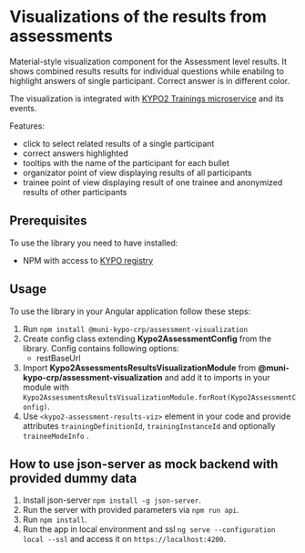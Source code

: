 # Visualizations of the results from assessments

Material-style visualization component for the Assessment level results. It shows combined
results results for individual questions while enabilng to highlight answers of single
participant.
Correct answer is in different color.

The visualization is integrated with [KYPO2 Trainings microservice](https://gitlab.ics.muni.cz/kypo2/services-and-portlets/kypo2-training) and its events.

Features:

- click to select related results of a single participant
- correct answers highlighted
- tooltips with the name of the participant for each bullet
- organizator point of view displaying results of all participants
- trainee point of view displaying result of one trainee and anonymized results of other participants

## Prerequisites

To use the library you need to have installed:

- NPM with access to [KYPO registry](https://projects.ics.muni.cz/projects/kbase/knowledgebase/articles/153)

## Usage

To use the library in your Angular application follow these steps:

1. Run `npm install @muni-kypo-crp/assessment-visualization`
2. Create config class extending **Kypo2AssessmentConfig** from the library. Config contains following options:
   - restBaseUrl
3. Import **Kypo2AssessmentsResultsVisualizationModule** from **@muni-kypo-crp/assessment-visualization** and add it to imports in your module with `Kypo2AssessmentsResultsVisualizationModule.forRoot(Kypo2AssessmentConfig)`.
4. Use `<kypo2-assessment-results-viz>` element in your code and provide attributes `trainingDefinitionId`, `trainingInstanceId` and optionally `traineeModeInfo` .

## How to use json-server as mock backend with provided dummy data

1.  Install json-server `npm install -g json-server`.
3.  Run the server with provided parameters via `npm run api`.
4.  Run `npm install`.
5.  Run the app in local environment and ssl `ng serve --configuration local --ssl` and access it on `https://localhost:4200`.
